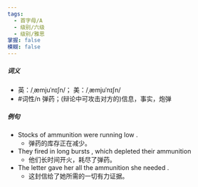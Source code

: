 ```yaml
---
tags:
  - 首字母/A
  - 级别/六级
  - 级别/雅思
掌握: false
模糊: false
---
```

##### 词义
- 英：/ˌæmjuˈnɪʃn/； 美：/ˌæmjuˈnɪʃn/
- #词性/n  弹药；(辩论中可攻击对方的)信息，事实，炮弹
##### 例句
- Stocks of ammunition were running low .
	- 弹药的库存正在减少。
- They fired in long bursts , which depleted their ammunition
	- 他们长时间开火，耗尽了弹药。
- The letter gave her all the ammunition she needed .
	- 这封信给了她所需的一切有力证据。
